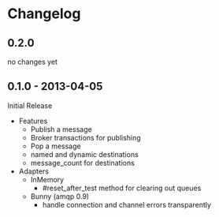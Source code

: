 # Changelog

## 0.2.0

no changes yet

## 0.1.0 - 2013-04-05

Initial Release

* Features
    * Publish a message
    * Broker transactions for publishing
    * Pop a message
    * named and dynamic destinations
    * message_count for destinations
* Adapters
    * InMemory
        * #reset_after_test method for clearing out queues
    * Bunny (amqp 0.9)
        * handle connection and channel errors transparently
